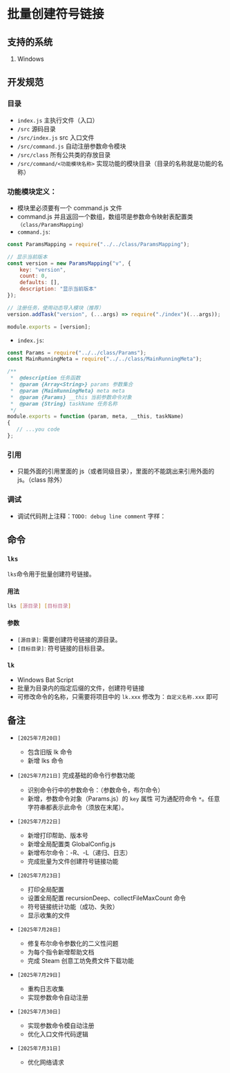 # 批量创建符号链接

## 支持的系统
1. Windows

## 开发规范
### 目录
- `index.js` 主执行文件（入口）
- `/src` 源码目录
- `/src/index.js` src 入口文件
- `/src/command.js` 自动注册参数命令模块
- `/src/class` 所有公共类的存放目录
- `/src/command/<功能模块名称>` 实现功能的模块目录（目录的名称就是功能的名称）

### 功能模块定义：
- 模块里必须要有一个 command.js 文件
- command.js 并且返回一个数组，数组项是参数命令映射表配置类 `（class/ParamsMapping）`
- `command.js`:
```js
const ParamsMapping = require("../../class/ParamsMapping");

// 显示当前版本
const version = new ParamsMapping("v", {
    key: "version",
    count: 0,
    defaults: [],
    description: "显示当前版本"
});

// 注册任务，使用动态导入模块（推荐）
version.addTask("version", (...args) => require("./index")(...args));

module.exports = [version];
```
- `index.js`:
```js
const Params = require("../../class/Params");
const MainRunningMeta = require("../../class/MainRunningMeta");

/**
 *  @description 任务函数
 *  @param {Array<String>} params 参数集合
 *  @param {MainRunningMeta} meta meta
 *  @param {Params} __this 当前参数命令对象
 *  @param {String} taskName 任务名称
 */
module.exports = function (param, meta, __this, taskName)
{
   // ...you code
};

```

### 引用
- 只能外面的引用里面的 js（或者同级目录），里面的不能跳出来引用外面的 js。（class 除外）

### 调试
- 调试代码附上注释：`TODO: debug line comment` 字样：

## 命令

### `lks`
`lks`命令用于批量创建符号链接。

#### 用法
```bash
lks [源目录] [目标目录]
```

#### 参数
- `[源目录]`: 需要创建符号链接的源目录。
- `[目标目录]`: 符号链接的目标目录。

### `lk`
- Windows Bat Script
- 批量为目录内的指定后缀的文件，创建符号链接
- 可修改命令的名称，只需要将项目中的 `lk.xxx` 修改为：`自定义名称.xxx` 即可

## 备注
- `[2025年7月20日]`
    * 包含旧版 lk 命令
    * 新增 lks 命令

- `[2025年7月21日]` 完成基础的命令行参数功能
    * 识别命令行中的参数命令：（参数命令，布尔命令）
    * 新增，参数命令对象（Params.js）的 `key` 属性 可为通配符命令 `*`。任意字符串都表示此命令（须放在末尾）。

- `[2025年7月22日]`
    * 新增打印帮助、版本号
    * 新增全局配置类 GlobalConfig.js
    * 新增布尔命令：-R、-L（递归、日志）
    * 完成批量为文件创建符号链接功能

- `[2025年7月23日]`
    * 打印全局配置
    * 设置全局配置 recursionDeep、collectFileMaxCount 命令
    * 符号链接统计功能（成功、失败）
    * 显示收集的文件

- `[2025年7月28日]`
    * 修复布尔命令参数化的二义性问题
    * 为每个指令新增帮助文档
    * 完成 Steam 创意工坊免费文件下载功能

- `[2025年7月29日]`
    * 重构日志收集
    * 实现参数命令自动注册

- `[2025年7月30日]`
    * 实现参数命令模自动注册
    * 优化入口文件代码逻辑

- `[2025年7月31日]`
    * 优化网络请求
